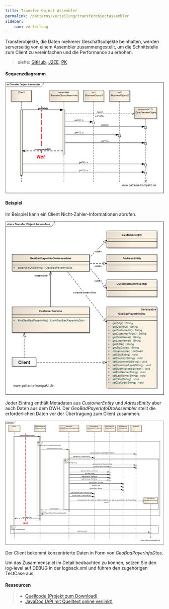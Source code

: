 ```yaml
---
title: Transfer Object Assembler
permalink: /patterns/verteilung/transferobjectassembler
sidebar:
    nav: verteilung
---
```


Transferobjekte, die Daten mehrerer Geschäftsobjekte beinhalten, werden serverseitig von einem Assembler zusammengestellt, um die Schnittstelle zum Client zu vereinfachen und die Performance zu erhöhen.

> siehe: [GitHub](https://github.com/KarlEilebrecht/patterns-kompakt-code/blob/main/src/test/java/de/calamanari/pk/transferobjectassembler/README.md), [J2EE](/literature#j2ee), [PK](/literature#pk)

#### Sequenzdiagramm

![](/images/patterns/transferobjectassembler/transfer_object_assembler_dn.png)

#### Beispiel

Im Beispiel kann ein Client Nicht-Zahler-Informationen abrufen.

![](/images/patterns/transferobjectassembler/transfer_object_assembler_cx.png)

Jeder Eintrag enthält Metadaten aus *CustomerEntity* und *AdressEntity* aber auch Daten aus dem DWH.
Der *GeoBadPayerInfoDtoAssembler* stellt die erforderlichen Daten vor der Übertragung zum Client zusammen.

![](/images/patterns/transferobjectassembler/transfer_object_assembler_dx.png)

Der Client bekommt konzentrierte Daten in Form von *GeoBadPayerInfoDtos*.

Um das Zusammenspiel im Detail beobachten zu können, setzen Sie den log-level auf DEBUG in der logback.xml und führen den zugehörigen TestCase aus.
#### Ressourcen

> * [Quellcode (Projekt zum Download)](/patterns#codebeispiele)
> * [JavaDoc (API mit Quelltext online verlinkt)]()